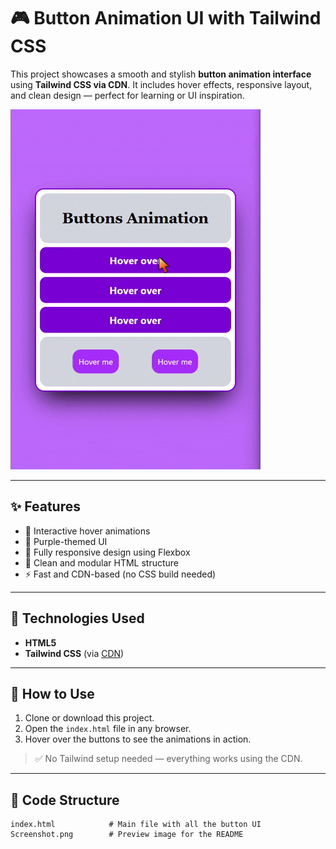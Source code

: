 # 🎮 Button Animation UI with Tailwind CSS

This project showcases a smooth and stylish **button animation interface** using **Tailwind CSS via CDN**. It includes hover effects, responsive layout, and clean design — perfect for learning or UI inspiration.

![Preview](../Assests/buttons.gif)

---

## ✨ Features

- 🔘 Interactive hover animations
- 🎨 Purple-themed UI
- 📱 Fully responsive design using Flexbox
- 🧩 Clean and modular HTML structure
- ⚡ Fast and CDN-based (no CSS build needed)

---

## 🚀 Technologies Used

- **HTML5**
- **Tailwind CSS** (via [CDN](https://cdn.tailwindcss.com))

---

## 📁 How to Use

1. Clone or download this project.
2. Open the `index.html` file in any browser.
3. Hover over the buttons to see the animations in action.

> ✅ No Tailwind setup needed — everything works using the CDN.

---

## 🧾 Code Structure

```plaintext
index.html            # Main file with all the button UI
Screenshot.png        # Preview image for the README
